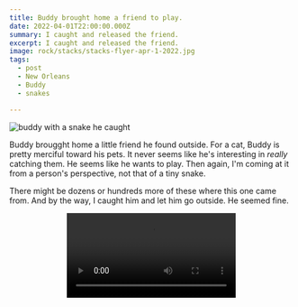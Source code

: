 ```yaml
---
title: Buddy brought home a friend to play.
date: 2022-04-01T22:00:00.000Z
summary: I caught and released the friend.
excerpt: I caught and released the friend.
image: rock/stacks/stacks-flyer-apr-1-2022.jpg
tags:
  - post
  - New Orleans
  - Buddy
  - snakes

---
```


![buddy with a snake he caught](https://davidrhoden.com/static/img/buddy/buddy-snake-1-apr-1-2022.jpg)

Buddy brougght home a little friend he found outside. For a cat, Buddy is pretty merciful toward his pets. It never seems like he's interesting in _really_ catching them. He seems like he wants to play. Then again, I'm coming at it from a person's perspective, not that of a tiny snake.

There might be dozens or hundreds more of these where this one came from. And by the way, I caught him and let him go outside. He seemed fine.

<div style="width: 100%; text-align: center;">
<video autoplay loop>
  <source type="video/mp4" src="/static/img/video/buddy-snake-apr-1-2022.mp4"></source>
  <p>Your browser does not support the video element.</p>
</video>
</div>